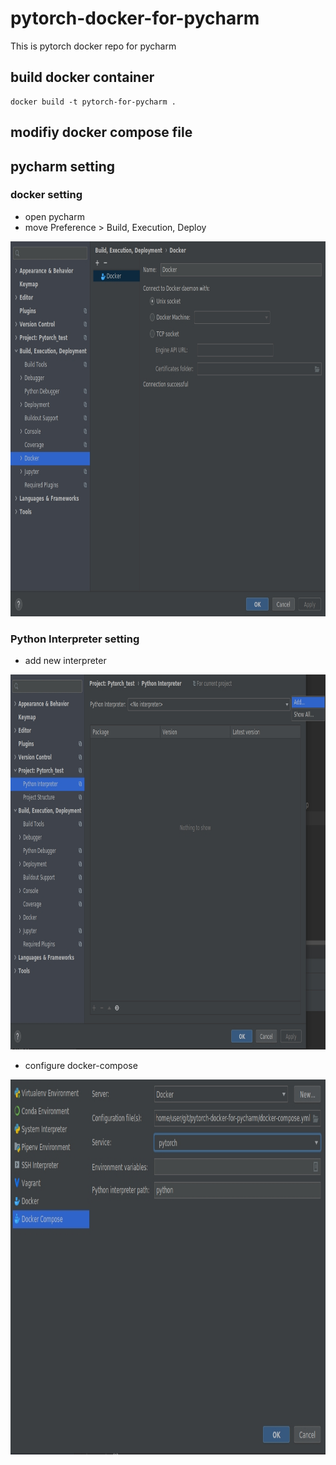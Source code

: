 # pytorch-docker-for-pycharm
This is pytorch docker repo for pycharm


## build docker container

```
docker build -t pytorch-for-pycharm .
```

## modifiy docker compose file


## pycharm setting 
### docker setting
- open pycharm
- move Preference > Build, Execution, Deploy

<img src=".img/20210223_092604.jpg" width=800 height=600>

### Python Interpreter setting
- add new interpreter

<img src=".img/20210223_093705.jpg" width=800 height=600>

- configure docker-compose
<img src=".img/20210223_104857.jpg" width=800 height=600>
